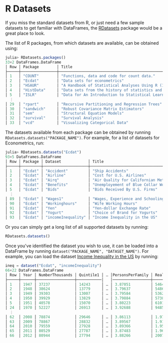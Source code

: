 # R Datasets

If you miss the standard datasets from R, or just need a few sample datasets to get familiar with DataFrames, the [RDatasets](https://github.com/johnmyleswhite/RDatasets.jl) package would be a great place to look.

The list of R packages, from which datasets are available, can be obtained using:

```julia
julia> RDatasets.packages()
33×2 DataFrames.DataFrame
│ Row │ Package        │ Title                                                                     │
├─────┼────────────────┼───────────────────────────────────────────────────────────────────────────┤
│ 1   │ "COUNT"        │ "Functions, data and code for count data."                                │
│ 2   │ "Ecdat"        │ "Data sets for econometrics"                                              │
│ 3   │ "HSAUR"        │ "A Handbook of Statistical Analyses Using R (1st Edition)"                │
│ 4   │ "HistData"     │ "Data sets from the history of statistics and data visualization"         │
│ 5   │ "ISLR"         │ "Data for An Introduction to Statistical Learning with Applications in R" │
  ⋮
│ 29  │ "rpart"        │ "Recursive Partitioning and Regression Trees"                             │
│ 30  │ "sandwich"     │ "Robust Covariance Matrix Estimators"                                     │
│ 31  │ "sem"          │ "Structural Equation Models"                                              │
│ 32  │ "survival"     │ "Survival Analysis"                                                       │
│ 33  │ "vcd"          │ "Visualizing Categorical Data"                                            │
```

The datasets available from each package can be obtained by running `RDatasets.datasets("PACKAGE_NAME")`. For example, for a list of datasets for Econometrics, run:

```julia
julia> RDatasets.datasets("Ecdat")
93×5 DataFrames.DataFrame
│ Row │ Package │ Dataset            │ Title                                                      │ Rows  │ Columns │
├─────┼─────────┼────────────────────┼────────────────────────────────────────────────────────────┼───────┼─────────┤
│ 1   │ "Ecdat" │ "Accident"         │ "Ship Accidents"                                           │ 40    │ 5       │
│ 2   │ "Ecdat" │ "Airline"          │ "Cost for U.S. Airlines"                                   │ 90    │ 6       │
│ 3   │ "Ecdat" │ "Airq"             │ "Air Quality for Californian Metropolitan Areas"           │ 30    │ 6       │
│ 4   │ "Ecdat" │ "Benefits"         │ "Unemployement of Blue Collar Workers"                     │ 4877  │ 18      │
│ 5   │ "Ecdat" │ "Bids"             │ "Bids Received By U.S. Firms"                              │ 126   │ 12      │
  ⋮
│ 89  │ "Ecdat" │ "Wages1"           │ "Wages, Experience and Schooling"                          │ 3294  │ 4       │
│ 90  │ "Ecdat" │ "Workinghours"     │ "Wife Working Hours"                                       │ 3382  │ 12      │
│ 91  │ "Ecdat" │ "Yen"              │ "Yen-dollar Exchange Rate"                                 │ 778   │ 4       │
│ 92  │ "Ecdat" │ "Yogurt"           │ "Choice of Brand for Yogurts"                              │ 2412  │ 10      │
│ 93  │ "Ecdat" │ "incomeInequality" │ "Income Inequality in the US"                              │ 66    │ 22      │
```

Or you can simply get a long list of all supported datasets by running:
```julia
RDatasets.datasets()
```

Once you've identified the dataset you wish to use, it can be loaded into a DataFrame by running `dataset("PACKAGE_NAME", "DATASET_NAME")`. For example, you can load the dataset [Income Inequality in the US](https://vincentarelbundock.github.io/Rdatasets/doc/Ecdat/incomeInequality.html) by running:

```julia
ineq = dataset("Ecdat", "incomeInequality")
66×22 DataFrames.DataFrame
│ Row │ Year │ NumberThousands │ Quintile1 │ … │PersonsPerFamily │ RealGDPPerFamily │ MeanMedian │
├─────┼──────┼─────────────────┼───────────│   │─────────────────┼──────────────────┼────────────┤
│ 1   │ 1947 │ 37237           │ 14243     │ … │ 3.87051         │ 54641.2          │ 2.04158    │
│ 2   │ 1948 │ 38624           │ 13779     │ … │ 3.79637         │ 54864.9          │ 2.09587    │
│ 3   │ 1949 │ 39303           │ 13007     │ … │ 3.79584         │ 53623.1          │ 2.07767    │
│ 4   │ 1950 │ 39929           │ 13829     │ … │ 3.79884         │ 57382.2          │ 2.09177    │
│ 5   │ 1951 │ 40578           │ 15070     │ … │ 3.80223         │ 61013.9          │ 2.15917    │
│ 24  │ 1970 │ 52227           │ 26913     │ … │ 3.92688         │ 94856.2          │ 1.85394    │
  ⋮
│ 62  │ 2008 │ 78874           │ 29646     │ … │ 3.86113         │ 1.97489e5        │ 3.04476    │
│ 63  │ 2009 │ 78867           │ 28832     │ … │ 3.89567         │ 1.91972e5        │ 3.02526    │
│ 64  │ 2010 │ 79559           │ 27928     │ … │ 3.89366         │ 1.95073e5        │ 3.10811    │
│ 65  │ 2011 │ 80529           │ 27787     │ … │ 3.87483         │ 1.96284e5        │ 3.18783    │
│ 66  │ 2012 │ 80944           │ 27794     │ … │ 3.88266         │ 200704.0         │ 3.25129    │
```
